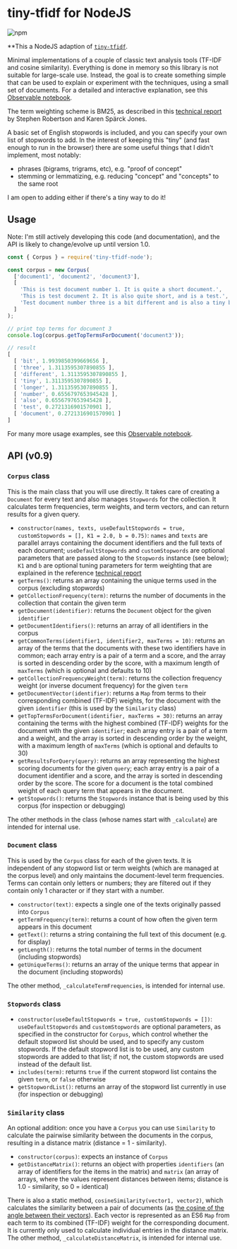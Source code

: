 # tiny-tfidf for NodeJS
![npm](https://img.shields.io/npm/v/tiny-tfidf-node.svg)

**This a NodeJS adaption of [`tiny-tfidf`](https://www.npmjs.com/package/tiny-tfidf).

Minimal implementations of a couple of classic text analysis tools (TF-IDF and cosine similarity). Everything is done in memory so this library is not suitable for large-scale use. Instead, the goal is to create something simple that can be used to explain or experiment with the techniques, using a small set of documents. For a detailed and interactive explanation, see this [Observable notebook](https://observablehq.com/@kerryrodden/introduction-to-text-analysis-with-tf-idf).

The term weighting scheme is BM25, as described in this [technical report](https://www.cl.cam.ac.uk/techreports/UCAM-CL-TR-356.pdf) by Stephen Robertson and Karen Spärck Jones.

A basic set of English stopwords is included, and you can specify your own list of stopwords to add. In the interest of keeping this "tiny" (and fast enough to run in the browser) there are some useful things that I didn't implement, most notably:
- phrases (bigrams, trigrams, etc), e.g. "proof of concept"
- stemming or lemmatizing, e.g. reducing "concept" and "concepts" to the same root

I am open to adding either if there's a tiny way to do it!

## Usage

Note: I'm still actively developing this code (and documentation), and the API is likely to change/evolve up until version 1.0.

```js
const { Corpus } = require('tiny-tfidf-node');

const corpus = new Corpus(
  ['document1', 'document2', 'document3'],
  [
    'This is test document number 1. It is quite a short document.',
    'This is test document 2. It is also quite short, and is a test.',
    'Test document number three is a bit different and is also a tiny bit longer.'
  ]
);

// print top terms for document 3
console.log(corpus.getTopTermsForDocument('document3'));

// result
[
  [ 'bit', 1.9939850399669656 ],
  [ 'three', 1.3113595307890855 ],
  [ 'different', 1.3113595307890855 ],
  [ 'tiny', 1.3113595307890855 ],
  [ 'longer', 1.3113595307890855 ],
  [ 'number', 0.6556797653945428 ],
  [ 'also', 0.6556797653945428 ],
  [ 'test', 0.2721316901570901 ],
  [ 'document', 0.2721316901570901 ]
]
```

For many more usage examples, see this [Observable notebook](https://observablehq.com/@kerryrodden/introduction-to-text-analysis-with-tf-idf).

## API (v0.9)

### `Corpus` class

This is the main class that you will use directly. It takes care of creating a `Document` for every text and also manages `Stopwords` for the collection. It calculates term frequencies, term weights, and term vectors, and can return results for a given query.
- `constructor(names, texts, useDefaultStopwords = true, customStopwords = [], K1 = 2.0, b = 0.75)`: `names` and `texts` are parallel arrays containing the document identifiers and the full texts of each document; `useDefaultStopwords` and `customStopwords` are optional parameters that are passed along to the `Stopwords` instance (see below); `K1` and `b` are optional tuning parameters for term weighting that are explained in the reference [technical report](https://www.cl.cam.ac.uk/techreports/UCAM-CL-TR-356.pdf)
- `getTerms()`: returns an array containing the unique terms used in the corpus (excluding stopwords)
- `getCollectionFrequency(term)`: returns the number of documents in the collection that contain the given term
- `getDocument(identifier)`: returns the `Document` object for the given `identifier`
- `getDocumentIdentifiers()`: returns an array of all identifiers in the corpus
- `getCommonTerms(identifier1, identifier2, maxTerms = 10)`: returns an array of the terms that the documents with these two identifiers have in common; each array entry is a pair of a term and a score, and the array is sorted in descending order by the score, with a maximum length of `maxTerms` (which is optional and defaults to 10)
- `getCollectionFrequencyWeight(term)`: returns the collection frequency weight (or inverse document frequency) for the given `term`
- `getDocumentVector(identifier)`: returns a `Map` from terms to their corresponding combined (TF-IDF) weights, for the document with the given `identifier` (this is used by the `Similarity` class)
- `getTopTermsForDocument(identifier, maxTerms = 30)`: returns an array containing the terms with the highest combined (TF-IDF) weights for the document with the given `identifier`; each array entry is a pair of a term and a weight, and the array is sorted in descending order by the weight, with a maximum length of `maxTerms` (which is optional and defaults to 30)
- `getResultsForQuery(query)`: returns an array representing the highest scoring documents for the given `query`; each array entry is a pair of a document identifier and a score, and the array is sorted in descending order by the score. The score for a document is the total combined weight of each query term that appears in the document.
- `getStopwords()`: returns the `Stopwords` instance that is being used by this corpus (for inspection or debugging)

The other methods in the class (whose names start with `_calculate`) are intended for internal use.

### `Document` class

This is used by the `Corpus` class for each of the given texts. It is independent of any stopword list or term weights (which are managed at the corpus level) and only maintains the document-level term frequencies. Terms can contain only letters or numbers; they are filtered out if they contain only 1 character or if they start with a number.
- `constructor(text)`: expects a single one of the texts originally passed into `Corpus`
- `getTermFrequency(term)`: returns a count of how often the given term appears in this document
- `getText()`: returns a string containing the full text of this document (e.g. for display)
- `getLength()`: returns the total number of terms in the document (including stopwords)
- `getUniqueTerms()`: returns an array of the unique terms that appear in the document (including stopwords)

The other method, `_calculateTermFrequencies`, is intended for internal use.

### `Stopwords` class

- `constructor(useDefaultStopwords = true, customStopwords = [])`: `useDefaultStopwords` and `customStopwords` are optional parameters, as specified in the constructor for `Corpus`, which control whether the default stopword list should be used, and to specify any custom stopwords. If the default stopword list is to be used, any custom stopwords are added to that list; if not, the custom stopwords are used instead of the default list.
- `includes(term)`: returns `true` if the current stopword list contains the given `term`, or `false` otherwise
- `getStopwordList()`: returns an array of the stopword list currently in use (for inspection or debugging)

### `Similarity` class

An optional addition: once you have a `Corpus` you can use `Similarity` to calculate the pairwise similarity between the documents in the corpus, resulting in a distance matrix (distance = 1 - similarity).
- `constructor(corpus)`: expects an instance of `Corpus`
- `getDistanceMatrix()`: returns an object with properties `identifiers` (an array of identifiers for the items in the matrix) and `matrix` (an array of arrays, where the values represent distances between items; distance is 1.0 - similarity, so 0 = identical)

There is also a static method, `cosineSimilarity(vector1, vector2)`, which calculates the similarity between a pair of documents (as [the cosine of the angle between their vectors](https://en.wikipedia.org/wiki/Cosine_similarity)). Each vector is represented as an ES6 `Map` from each term to its combined (TF-IDF) weight for the corresponding document. It is currently only used to calculate individual entries in the distance matrix. The other method, `_calculateDistanceMatrix`, is intended for internal use.
